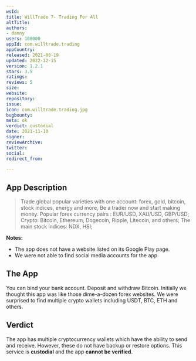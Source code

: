 ```yaml
---
wsId: 
title: WillTrade 7- Trading For All
altTitle: 
authors:
- danny
users: 100000
appId: com.willtrade.trading
appCountry: 
released: 2021-08-19
updated: 2022-12-15
version: 1.2.1
stars: 3.5
ratings: 
reviews: 5
size: 
website: 
repository: 
issue: 
icon: com.willtrade.trading.jpg
bugbounty: 
meta: ok
verdict: custodial
date: 2021-11-10
signer: 
reviewArchive: 
twitter: 
social: 
redirect_from: 

---
```


## App Description

> Trade global popular varieties with one account: forex, gold, bitcoin, stock indices, energy and more, Be a trader now and start making money.
> Popular forex currency pairs : EUR/USD, XAU/USD, GBP/USD;
> Crypto: Bitcoin, Ethereum, Dogecoin, Ripple, Litecoin, and others;
> The main stock indices: NDX, HSI;

**Notes:**

- The app does not have a website listed on its Google Play page.
- We were not able to find social media accounts for the app

## The App

You can bind your bank account. Deposit and withdraw Bitcoin. Initially we thought this app was like those dime-a-dozen forex websites. We were surprised to find multiple crypto wallets including USDT, BTC, ETH and others.

## Verdict

The app has multiple cryptocurrency wallets which have the ability to send and receive. However, these do not have backup or restore options. This service is **custodial** and the app **cannot be verified**.

